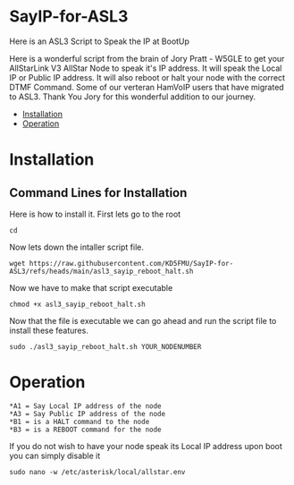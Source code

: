 # SayIP-for-ASL3
Here is an ASL3 Script to Speak the IP at BootUp


Here is a wonderful script from the brain of Jory Pratt - W5GLE to get your AllStarLink V3 AllStar Node to speak it's IP address. It will speak the Local IP or Public IP address. It will also reboot or halt your node with the correct DTMF Command. Some of our verteran HamVoIP users that have migrated to ASL3. Thank You Jory for this wonderful addition to our journey. 

- [Installation](#installation) 
- [Operation](#operation)

# Installation

## Command Lines for Installation

Here is how to install it.
First lets go to the root
```
cd 
```
Now lets down the intaller script file.
```
wget https://raw.githubusercontent.com/KD5FMU/SayIP-for-ASL3/refs/heads/main/asl3_sayip_reboot_halt.sh
```

Now we have to make that script executable
```
chmod +x asl3_sayip_reboot_halt.sh
```

Now that the file is executable we can go ahead and run the script file to install these features.
```
sudo ./asl3_sayip_reboot_halt.sh YOUR_NODENUMBER
```

# Operation

```
*A1 = Say Local IP address of the node
*A3 = Say Public IP address of the node
*B1 = is a HALT command to the node
*B3 = is a REBOOT command for the node
```
If you do not wish to have your node speak its Local IP address upon boot you can simply disable it
```
sudo nano -w /etc/asterisk/local/allstar.env 
```



